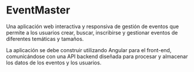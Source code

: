 
# EventMaster

Una aplicación web interactiva y responsiva de gestión de eventos que permite a los usuarios crear, buscar, inscribirse y gestionar eventos de diferentes temáticas y tamaños. 

La aplicación se debe construir utilizando Angular para el front-end, comunicándose con una API backend diseñada para procesar y almacenar los datos de los eventos y los usuarios.

